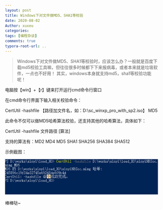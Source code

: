 ```yaml
---
layout: post
title: Windows下对文件做MD5、SHA1等校验
date: 2020-08-02
Author: xuxeu
categories: 
tags: [编程杂谈]
comments: true
typora-root-url: ..
---
```


> Windows下对文件做MD5、SHA1等校验时，应该怎么办？一般就是百度下载md5校验工具嘛，但往往很多时候都下下来报病毒，或者本来就是垃圾软件，一点也不好用！
> 其实，windows本身就支持md5，sha1等校验功能呢！

电脑按【win】+【r】键来打开运行cmd命令行窗口


在cmd命令行界面下输入相关校验命令：

CertUtil -hashfile 【路径加文件名，如：D:\sc_winxp_pro_with_sp2.iso】 MD5

此命令不仅可以做MD5哈希算法校验，还支持其他的哈希算法，具体如下：

CertUtil -hashfile 文件路径 [算法]

支持的算法有：MD2 MD4 MD5 SHA1 SHA256 SHA384 SHA512

示例截图：

![1](/images/2020-08-12-md5/1.png)

棒棒哒~
